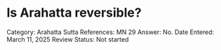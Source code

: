 # Is Arahatta reversible?

Category: Arahatta
Sutta References: MN 29
Answer: No.
Date Entered: March 11, 2025
Review Status: Not started